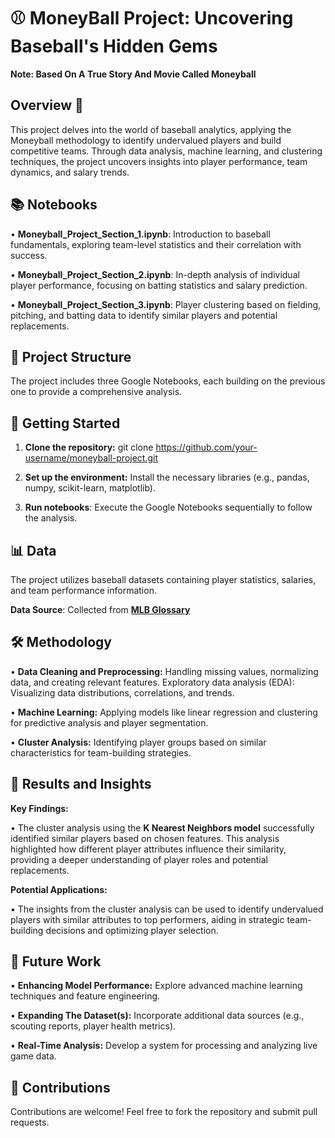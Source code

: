 
# **⚾ MoneyBall Project: Uncovering Baseball's Hidden Gems**
**Note: Based On A True Story And Movie Called Moneyball**



## **Overview 🌟**
This project delves into the world of baseball analytics, applying the Moneyball methodology to identify undervalued players and build competitive teams. Through data analysis, machine learning, and clustering techniques, the project uncovers insights into player performance, team dynamics, and salary trends.
## **📚 Notebooks**
• **Moneyball_Project_Section_1.ipynb**: Introduction to baseball fundamentals, exploring team-level statistics and their correlation with success.

• **Moneyball_Project_Section_2.ipynb**: In-depth analysis of individual player performance, focusing on batting statistics and salary prediction.

• **Moneyball_Project_Section_3.ipynb**: Player clustering based on fielding, pitching, and batting data to identify similar players and potential replacements.
## 📂 **Project Structure**
The project includes three Google Notebooks, each building on the previous one to provide a comprehensive analysis.
## **🚀 Getting Started**
1. **Clone the repository:**
    git clone https://github.com/your-username/moneyball-project.git

2. **Set up the environment:** Install the necessary libraries (e.g., pandas, numpy, scikit-learn, matplotlib).

3. **Run notebooks**: Execute the Google Notebooks sequentially to follow the analysis.

## **📊 Data**
The project utilizes baseball datasets containing player statistics, salaries, and team performance information.

**Data Source**: Collected from [**MLB Glossary**](https://www.mlb.com/glossary)




## **🛠 Methodology**
• **Data Cleaning and Preprocessing:** Handling missing values, normalizing data, and creating relevant features.
Exploratory data analysis (EDA): Visualizing data distributions, correlations, and trends.

• **Machine Learning:** Applying models like linear regression and clustering for predictive analysis and player segmentation.

• **Cluster Analysis:** Identifying player groups based on similar characteristics for team-building strategies.
## **🎯 Results and Insights**
**Key Findings:**

• The cluster analysis using the **K Nearest Neighbors model** successfully identified similar players based on chosen features. This analysis highlighted how different player attributes influence their similarity, providing a deeper understanding of player roles and potential replacements.


**Potential Applications:**

• The insights from the cluster analysis can be used to identify undervalued players with similar attributes to top performers, aiding in strategic team-building decisions and optimizing player selection.
## **🔮 Future Work**
• **Enhancing Model Performance:** Explore advanced machine learning techniques and feature engineering.

• **Expanding The Dataset(s):** Incorporate additional data sources (e.g., scouting reports, player health metrics).

• **Real-Time Analysis:** Develop a system for processing and analyzing live game data.

## **🤝 Contributions**
Contributions are welcome! Feel free to fork the repository and submit pull requests.

